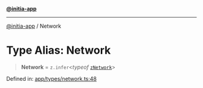 [**@initia-app**](../types.md)

***

[@initia-app](../types.md) / Network

# Type Alias: Network

> **Network** = `z.infer`\<*typeof* [`zNetwork`](../variables/zNetwork.md)\>

Defined in: [app/types/network.ts:48](https://github.com/hanwong/app-v2/blob/087f9ea496ced31d9a3b187baa11cd5456705527/app/types/network.ts#L48)

